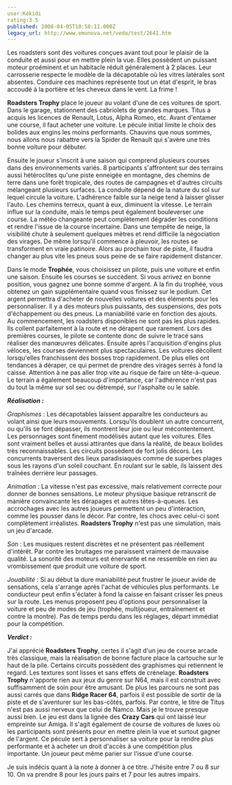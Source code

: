 ```yaml
---
user:Kékidi
rating:3.5
published: 2008-04-05T10:50:11.000Z
legacy_url: http://www.emunova.net/veda/test/2641.htm
---
```

Les roadsters sont des voitures conçues avant tout pour le plaisir de la conduite et aussi pour en mettre plein la vue. Elles possèdent un puissant moteur proéminent et un habitacle réduit généralement à 2 places. Leur carrosserie respecte le modèle de la décapotable où les vitres latérales sont absentes. Conduire ces machines représente tout un état d'esprit, le bras accoudé à la portière et les cheveux dans le vent. La frime !  

  

**Roadsters Trophy** place le joueur au volant d'une de ces voitures de sport. Dans le garage, stationnent des cabriolets de grandes marques. Titus a acquis les licences de Renault, Lotus, Alpha Romeo, etc. Avant d'entamer une course, il faut acheter une voiture. Le pécule initial limite le choix des bolides aux engins les moins performants. Chauvins que nous sommes, nous allons nous rabattre vers la Spider de Renault qui s'avère une très bonne voiture pour débuter.  

  

Ensuite le joueur s'inscrit à une saison qui comprend plusieurs courses dans des environnements variés. 8 participants s'affrontent sur des terrains aussi hétéroclites qu'une piste enneigée en montagne, des chemins de terre dans une forêt tropicale, des routes de campagnes et d'autres circuits mélangeant plusieurs surfaces. La conduite dépend de la nature du sol sur lequel circule la voiture. L'adhérence faible sur la neige tend à laisser glisser l'auto. Les chemins terreux, quant à eux, diminuent la vitesse. Le terrain influe sur la conduite, mais le temps peut également bouleverser une course. La météo changeante peut complètement dégrader les conditions et rendre l'issue de la course incertaine. Dans une tempête de neige, la visibilité chute à seulement quelques mètres et rend difficile la négociation des virages. De même lorsqu'il commence à pleuvoir, les routes se transforment en vraie patinoire. Alors au prochain tour de piste, il faudra changer au plus vite les pneus sous peine de se faire rapidement distancer.  

  

Dans le mode **Trophée**, vous choisissez un pilote, puis une voiture et enfin une saison. Ensuite les courses se succèdent. Si vous arrivez en bonne position, vous gagnez une bonne somme d'argent. A la fin du trophée, vous obtenez un gain supplémentaire quand vous finissez sur le podium. Cet argent permettra d'acheter de nouvelles voitures et des éléments pour les personnaliser. Il y a des moteurs plus puissants, des suspensions, des pots d'échappement ou des pneus. La maniabilité varie en fonction des ajouts. Au commencement, les roadsters disponibles ne sont pas les plus rapides. Ils collent parfaitement à la route et ne dérapent que rarement. Lors des premières courses, le pilote se contente donc de suivre le tracé sans réaliser des manœuvres délicates. Ensuite après l'acquisition d'engins plus véloces, les courses deviennent plus spectaculaires. Les voitures décollent lorsqu'elles franchissent des bosses trop rapidement. De plus elles ont tendances à déraper, ce qui permet de prendre des virages serrés à fond la caisse. Attention à ne pas aller trop vite au risque de faire un tête-à-queue. Le terrain a également beaucoup d'importance, car l'adhérence n'est pas du tout la même sur sol sec ou détrempé, sur l'asphalte ou le sable.  

  

_**Réalisation :**_  

  

_Graphismes_ : Les décapotables laissent apparaître les conducteurs au volant ainsi que leurs mouvements. Lorsqu'ils doublent un autre concurrent, ou qu'ils se font dépasser, ils montrent leur joie ou leur mécontentement. Les personnages sont finement modélisés autant que les voitures. Elles sont vraiment belles et aussi attirantes que dans la réalité, de beaux bolides très reconnaissables. Les circuits possèdent de fort jolis décors. Les concurrents traversent des lieux paradisiaques comme de superbes plages sous les rayons d'un soleil couchant. En roulant sur le sable, ils laissent des traînées derrière leur passages.  

_Animation_ : La vitesse n'est pas excessive, mais relativement correcte pour donner de bonnes sensations. Le moteur physique basique retranscrit de manière convaincante les dérapages et autres têtes-à-queues. Les accrochages avec les autres joueurs permettent un peu d'interaction, comme les pousser dans le décor. Par contre, les chocs avec celui-ci sont complètement irréalistes. **Roadsters Trophy** n'est pas une simulation, mais un jeu d'arcade.  

_Son_ : Les musiques restent discrètes et ne présentent pas réellement d'intérêt. Par contre les bruitages me paraissent vraiment de mauvaise qualité. La sonorité des moteurs est énervante et ne ressemble en rien au vrombissement que produit une voiture de sport.  

_Jouabilité_ : Si au début la dure maniabilité peut frustrer le joueur avide de sensations, cela s'arrange après l'achat de véhicules plus performants. Le conducteur peut enfin s'éclater à fond la caisse en faisant crisser les pneus sur la route. Les menus proposent peu d'options pour personnaliser la voiture et peu de modes de jeu (trophée, multijoueur, entraînement et contre la montre). Pas de temps perdu dans les réglages, départ immédiat pour la compétition.  

  

_**Verdict :**_  

  

J'ai apprécié **Roadsters Trophy**, certes il s'agit d'un jeu de course arcade très classique, mais la réalisation de bonne facture place la cartouche sur le haut de la pile. Certains circuits possèdent des graphismes qui retiennent le regard. Les textures sont lisses et sans effets de crénelage. **Roadsters Trophy** n'apporte rien aux jeux du genre sur N64, mais il est construit avec suffisamment de soin pour être amusant. De plus les parcours ne sont pas aussi carrés que dans **Ridge Racer 64**, parfois il est possible de sortir de la piste et de s'aventurer sur les bas-côtés, parfois. Par contre, le titre de Titus n'est pas aussi nerveux que celui de Namco. Mais je le trouve presque aussi bien. Le jeu est dans la lignée des **Crazy Cars** qui ont laissé leur empreinte sur Amiga. Il s'agit également de course de voitures de luxes où les participants sont présents pour en mettre plein la vue et surtout gagner de l'argent. Ce pécule sert à personnaliser sa voiture pour la rendre plus performante et à acheter un droit d'accès à une compétition plus importante. Un joueur peut même parier sur l'issue d'une course.  

  

Je suis indécis quant à la note à donner à ce titre. J'hésite entre 7 ou 8 sur 10\. On va prendre 8 pour les jours pairs et 7 pour les autres impairs.